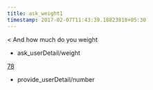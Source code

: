 ```yaml
---
title: ask_weight1
timestamp: 2017-02-07T11:43:39.18823818+05:30
---
```


< And how much do you weight
* ask_userDetail/weight

[78](number/number)
* provide_userDetail/number

